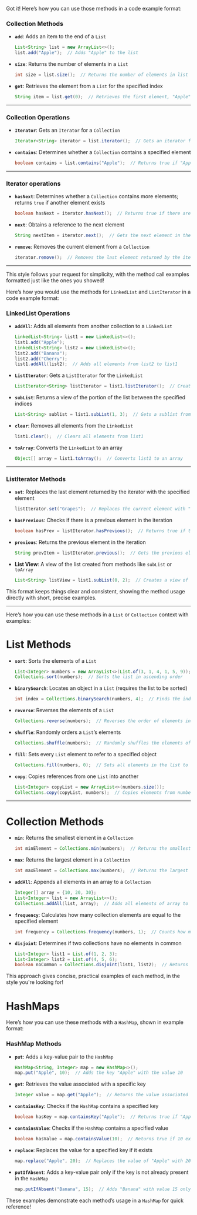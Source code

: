 Got it! Here’s how you can use those methods in a code example format:

### **Collection Methods**

- **`add`**: Adds an item to the end of a `List`
    ```java
    List<String> list = new ArrayList<>();
    list.add("Apple");  // Adds "Apple" to the list
    ```

- **`size`**: Returns the number of elements in a `List`
    ```java
    int size = list.size();  // Returns the number of elements in list
    ```

- **`get`**: Retrieves the element from a `List` for the specified index
    ```java
    String item = list.get(0);  // Retrieves the first element, "Apple"
    ```

---

### **Collection Operations**

- **`Iterator`**: Gets an `Iterator` for a `Collection`
    ```java
    Iterator<String> iterator = list.iterator();  // Gets an iterator for the list
    ```

- **`contains`**: Determines whether a `Collection` contains a specified element
    ```java
    boolean contains = list.contains("Apple");  // Returns true if "Apple" is in the list
    ```

---

### **Iterator operations**

- **`hasNext`**: Determines whether a `Collection` contains more elements; returns `true` if another element exists
    ```java
    boolean hasNext = iterator.hasNext();  // Returns true if there are more elements to iterate
    ```

- **`next`**: Obtains a reference to the next element
    ```java
    String nextItem = iterator.next();  // Gets the next element in the iteration
    ```

- **`remove`**: Removes the current element from a `Collection`
    ```java
    iterator.remove();  // Removes the last element returned by the iterator
    ```

---

This style follows your request for simplicity, with the method call examples formatted just like the ones you showed!


Here’s how you would use the methods for `LinkedList` and `ListIterator` in a code example format:

### **LinkedList Operations**

- **`addAll`**: Adds all elements from another collection to a `LinkedList`
    ```java
    LinkedList<String> list1 = new LinkedList<>();
    list1.add("Apple");
    LinkedList<String> list2 = new LinkedList<>();
    list2.add("Banana");
    list2.add("Cherry");
    list1.addAll(list2);  // Adds all elements from list2 to list1
    ```

- **`ListIterator`**: Gets a `ListIterator` for the `LinkedList`
    ```java
    ListIterator<String> listIterator = list1.listIterator();  // Creates a ListIterator for list1
    ```

- **`subList`**: Returns a view of the portion of the list between the specified indices
    ```java
    List<String> sublist = list1.subList(1, 3);  // Gets a sublist from index 1 to 2
    ```

- **`clear`**: Removes all elements from the `LinkedList`
    ```java
    list1.clear();  // Clears all elements from list1
    ```

- **`toArray`**: Converts the `LinkedList` to an array
    ```java
    Object[] array = list1.toArray();  // Converts list1 to an array
    ```

---

### **ListIterator Methods**

- **`set`**: Replaces the last element returned by the iterator with the specified element
    ```java
    listIterator.set("Grapes");  // Replaces the current element with "Grapes"
    ```

- **`hasPrevious`**: Checks if there is a previous element in the iteration
    ```java
    boolean hasPrev = listIterator.hasPrevious();  // Returns true if there is a previous element
    ```

- **`previous`**: Returns the previous element in the iteration
    ```java
    String prevItem = listIterator.previous();  // Gets the previous element in the iteration
    ```

- **List View**: A view of the list created from methods like `subList` or `toArray`
    ```java
    List<String> listView = list1.subList(0, 2);  // Creates a view of the first two elements in list1
    ```

This format keeps things clear and consistent, showing the method usage directly with short, precise examples.


---

Here’s how you can use these methods in a `List` or `Collection` context with examples:

# **List Methods**

- **`sort`**: Sorts the elements of a `List`
    ```java
    List<Integer> numbers = new ArrayList<>(List.of(3, 1, 4, 1, 5, 9));
    Collections.sort(numbers);  // Sorts the list in ascending order
    ```

- **`binarySearch`**: Locates an object in a `List` (requires the list to be sorted)
    ```java
    int index = Collections.binarySearch(numbers, 4);  // Finds the index of element "4"
    ```

- **`reverse`**: Reverses the elements of a `List`
    ```java
    Collections.reverse(numbers);  // Reverses the order of elements in the list
    ```

- **`shuffle`**: Randomly orders a `List`’s elements
    ```java
    Collections.shuffle(numbers);  // Randomly shuffles the elements of the list
    ```

- **`fill`**: Sets every `List` element to refer to a specified object
    ```java
    Collections.fill(numbers, 0);  // Sets all elements in the list to 0
    ```

- **`copy`**: Copies references from one `List` into another
    ```java
    List<Integer> copyList = new ArrayList<>(numbers.size());
    Collections.copy(copyList, numbers);  // Copies elements from numbers into copyList
    ```

---

# **Collection Methods**

- **`min`**: Returns the smallest element in a `Collection`
    ```java
    int minElement = Collections.min(numbers);  // Returns the smallest element in the list
    ```

- **`max`**: Returns the largest element in a `Collection`
    ```java
    int maxElement = Collections.max(numbers);  // Returns the largest element in the list
    ```

- **`addAll`**: Appends all elements in an array to a `Collection`
    ```java
    Integer[] array = {10, 20, 30};
    List<Integer> list = new ArrayList<>();
    Collections.addAll(list, array);  // Adds all elements of array to the list
    ```

- **`frequency`**: Calculates how many collection elements are equal to the specified element
    ```java
    int frequency = Collections.frequency(numbers, 1);  // Counts how many times "1" appears in the list
    ```

- **`disjoint`**: Determines if two collections have no elements in common
    ```java
    List<Integer> list1 = List.of(1, 2, 3);
    List<Integer> list2 = List.of(4, 5, 6);
    boolean noCommon = Collections.disjoint(list1, list2);  // Returns true if lists have no common elements
    ```

This approach gives concise, practical examples of each method, in the style you're looking for!


# HashMaps

Here’s how you can use these methods with a `HashMap`, shown in example format:

### **HashMap Methods**

- **`put`**: Adds a key-value pair to the `HashMap`
    ```java
    HashMap<String, Integer> map = new HashMap<>();
    map.put("Apple", 10);  // Adds the key "Apple" with the value 10
    ```

- **`get`**: Retrieves the value associated with a specific key
    ```java
    Integer value = map.get("Apple");  // Returns the value associated with "Apple" (10)
    ```

- **`containsKey`**: Checks if the `HashMap` contains a specified key
    ```java
    boolean hasKey = map.containsKey("Apple");  // Returns true if "Apple" exists as a key in the map
    ```

- **`containsValue`**: Checks if the `HashMap` contains a specified value
    ```java
    boolean hasValue = map.containsValue(10);  // Returns true if 10 exists as a value in the map
    ```

- **`replace`**: Replaces the value for a specified key if it exists
    ```java
    map.replace("Apple", 20);  // Replaces the value of "Apple" with 20
    ```

- **`putIfAbsent`**: Adds a key-value pair only if the key is not already present in the `HashMap`
    ```java
    map.putIfAbsent("Banana", 15);  // Adds "Banana" with value 15 only if "Banana" is not already in the map
    ```

These examples demonstrate each method’s usage in a `HashMap` for quick reference!

